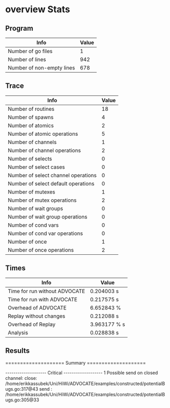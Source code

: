 # overview Stats

## Program
| Info | Value |
| - | - |
| Number of go files | 1 |
| Number of lines | 942 |
| Number of non-empty lines | 678 |


## Trace
| Info | Value |
| - | - |
| Number of routines | 18 |
| Number of spawns | 4 |
| Number of atomics | 2 |
| Number of atomic operations | 5 |
| Number of channels | 1 |
| Number of channel operations | 2 |
| Number of selects | 0 |
| Number of select cases | 0 |
| Number of select channel operations | 0 |
| Number of select default operations | 0 |
| Number of mutexes | 1 |
| Number of mutex operations | 2 |
| Number of wait groups | 0 |
| Number of wait group operations | 0 |
| Number of cond vars | 0 |
| Number of cond var operations | 0 |
| Number of once | 1| 
| Number of once operations | 2 |


## Times
| Info | Value |
| - | - |
| Time for run without ADVOCATE | 0.204003 s |
| Time for run with ADVOCATE | 0.217575 s |
| Overhead of ADVOCATE | 6.652843 % |
| Replay without changes | 0.212088 s |
| Overhead of Replay | 3.963177 % s |
| Analysis | 0.028838 s |


## Results
==================== Summary ====================

-------------------- Critical -------------------
1 Possible send on closed channel:
	close: /home/erikkassubek/Uni/HiWi/ADVOCATE/examples/constructed/potentialBugs.go:317@43
	send : /home/erikkassubek/Uni/HiWi/ADVOCATE/examples/constructed/potentialBugs.go:305@33
